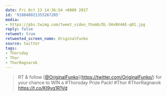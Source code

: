 ```yaml
---
date: Fri Oct 13 14:36:54 +0000 2017
id: '918848021353267205'
media:
- https://pbs.twimg.com/tweet_video_thumb/DL-SHxNV4AE-q01.jpg
reply: false
retweet: true
retweeted_screen_name: OriginalFunko
source: twitter
tags:
- Thorsday
- Thor
- ThorRagnarok
---
```


>  RT &amp; follow [[@OriginalFunko](https://twitter.com/OriginalFunko/)](https://twitter.com/OriginalFunko/) for your chance to WIN a #Thorsday Prize Pack!
#Thor #ThorRagnarok https://t.co/KI9yg1R1Vd